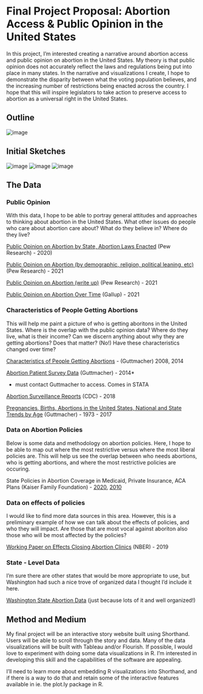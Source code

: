 # Final Project Proposal: Abortion Access & Public Opinion in the United States
In this project, I’m interested creating a narrative around abortion access and public opinion on abortion in the United States. My theory is that public opinion does not accurately reflect the laws and regulations being put into place in many states. In the narrative and visualizations I create, I hope to demonstrate the disparity between what the voting population believes, and the increasing number of restrictions being enacted across the country. I hope that this will inspire legislators to take action to preserve access to abortion as a universal right in the United States. 

## Outline
![image](/outline1abort.png)

## Initial Sketches
![image](/IMG-5309.JPG)
![image](/IMG-5310.JPG)
![image](/IMG-5311.JPG)

## The Data
### Public Opinion
With this data, I hope to be able to portray general attitudes and approaches to thinking about abortion in the United States. What other issues do people who care about abortion care about? What do they believe in? Where do they live? 

[Public Opinion on Abortion by State, Abortion Laws Enacted](https://www.pewresearch.org/fact-tank/2020/01/21/do-state-laws-on-abortion-reflect-public-opinion/) (Pew Research) - 2020)

[Public Opinion on Abortion (by demographic, religion, political leaning, etc)](https://www.pewforum.org/fact-sheet/public-opinion-on-abortion/) (Pew Research) - 2021

[Public Opinion on Abortion (write up)](https://www.pewresearch.org/fact-tank/2021/05/06/about-six-in-ten-americans-say-abortion-should-be-legal-in-all-or-most-cases/) (Pew Research) - 2021

[Public Opinion on Abortion Over Time](https://news.gallup.com/poll/1576/abortion.aspx) (Gallup) - 2021


### Characteristics of People Getting Abortions
This will help me paint a picture of who is getting aboritons in the United States. Where is the overlap with the public opinion data? Where do they live, what is their income? Can we discern anything about why they are getting abortions? Does that matter? (No!) Have these characteristics changed over time?

[Characteristics of People Getting Abortions](https://www.guttmacher.org/sites/default/files/report_pdf/characteristics-us-abortion-patients-2014.pdf) - (Guttmacher) 2008, 2014

[Abortion Patient Survey Data](https://www.guttmacher.org/sites/default/files/dataset_documents/aps-2014-user-guide.pdf) (Guttmacher) - 2014*
* must contact Guttmacher to access. Comes in STATA

[Abortion Surveillance Reports](https://www.cdc.gov/reproductivehealth/data_stats/index.html) (CDC) - 2018

[Pregnancies, Births, Abortions in the United States, National and State Trends by Age](https://www.guttmacher.org/sites/default/files/report_downloads/pregnancies-births-abortions-us-1973-2017-appendix-tables.pdf) (Guttmacher) - 1973 - 2017


### Data on Abortion Policies
Below is some data and methodology on abortion policies. Here, I hope to be able to map out where the most restrictive versus where the most liberal policies are. This will help us see the overlap between who needs abortions, who is getting abortions, and where the most restrictive policies are occuring. 

State Policies in Abortion Coverage in Medicaid, Private Insurance, ACA Plans (Kaiser Family Foundation) - 
[2020](https://www.kff.org/womens-health-policy/issue-brief/interactive-how-state-policies-shape-access-to-abortion-coverage/), [2010](https://www.kff.org/report-section/abortion-interactive-2010/)


### Data on effects of policies
I would like to find more data sources in this area. However, this is a preliminary example of how we can talk about the effects of policies, and who they will impact. Are those that are most vocal against aboriton also those who will be most affected by the policies? 

[Working Paper on Effects Closing Abortion Clinics](https://www.nber.org/system/files/working_papers/w26362/w26362.pdf) (NBER) - 2019

### State - Level Data
I’m sure there are other states that would be more appropriate to use, but Washington had such a nice trove of organized data I thought I’d include it here.

[Washington State Abortion Data](https://www.doh.wa.gov/DataandStatisticalReports/HealthStatistics/AbortionPregnancy) (just because lots of it and well organized!)

## Method and Medium

My final project will be an interactive story website built using Shorthand. Users will be able to scroll through the story and data. Many of the data visualizations will be built with Tableau and/or Flourish. If possible, I would love to experiment with doing some data visualizations in R. I’m interested in developing this skill and the capabilities of the software are appealing.

I’ll need to learn more about embedding R visualizations into Shorthand, and if there is a way to do that and retain some of the interactive features available in ie. the plot.ly package in R.



